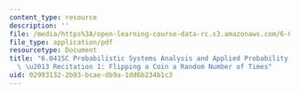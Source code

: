 ```yaml
---
content_type: resource
description: ''
file: /media/https%3A/open-learning-course-data-rc.s3.amazonaws.com/6-041sc-probabilistic-systems-analysis-and-applied-probability-fall-2013/029931322b93bcaedb9a1dd6b234b1c3_MIT6_041SCF13_No_16_Ch1_FlipCoinRandomNumber_300k.pdf
file_type: application/pdf
resourcetype: Document
title: "6.041SC Probabilistic Systems Analysis and Applied Probability, Fall 2013Transcript\
  \ \u2013 Recitation 1: Flipping a Coin a Random Number of Times"
uid: 02993132-2b93-bcae-db9a-1dd6b234b1c3
---
```

